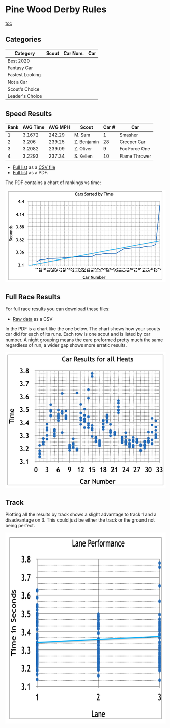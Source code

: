 # Pine Wood Derby Rules #

<style>
img[alt='FinalStanding']{width:800px}
img[alt='RaceResults']{width:800px}
img[alt='Tracks']{height:600px}
H2{clear:both;}
</style>

[toc](toc)

## Categories

| Category        | Scout | Car Num. | Car |
| --------------- | ----- | -------- | --- |
| Best 2020       | | | 
| Fantasy Car     | | | 
| Fastest Looking | | | 
| Not a Car       | | | 
| Scout's Choice  | | | 
| Leader's Choice | | | 

## Speed Results

| Rank | AVG Time | AVG MPH | Scout       | Car # | Car |
| ---- | -------- | ------- | ----------- | ----- | --- |
| 1    | 3.1672   | 242.29  | M. Sam      | 1     | Smasher |
| 2    | 3.206    | 239.25  | Z. Benjamin | 28    | Creeper Car |
| 3    | 3.2082   | 239.09  | Z. Oliver   | 9     | Fox Force One |
| 4    | 3.2293   | 237.34  | S. Kellen   | 10    | Flame Thrower |

* [Full list](FinalStandings.csv) as a [CSV file](https://en.wikipedia.org/wiki/Comma-separated_values)
* [Full list](FinalStandings.pdf) as a PDF.

The PDF contains a chart of rankings vs time:

[![FinalStanding](FinalStandings.png)](FinalStandings.png)

## Full Race Results

For full race results you can download these files:

* [Raw data](RaceResults.csv) as a CSV

In the PDF is a chart like the one below. The chart shows how your scouts car did for each of its runs. Each row is one scout and is listed by car number. A night grouping means the care preformed pretty much the same regardless of run, a wider gap shows more erratic results.

[![RaceResults](RaceResults.png)](RaceResults.png)

## Track
Plotting all the results by track shows a slight advantage to track 1 and a disadvantage on 3. This could just be either the track or the ground not being perfect.

[![Tracks](lanes.png)](lanes.png)
